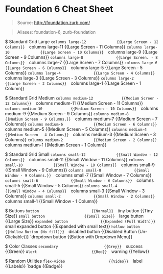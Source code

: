 # Foundation 6 Cheat Sheet

> Source: http://foundation.zurb.com/

> Aliases: foundation-6, zurb-foundation

$ Standard Grid Large
    `columns large-12              {{Large Screen - 12 Columns}} 
    `columns large-11              {{Large Screen - 11 Columns}} 
    `columns large-10              {{Large Screen - 10 Columns}} 
    `columns large-9               {{Large Screen - 9 Columns}} 
    `columns large-8               {{Large Screen. - 8 Columns}} 
    `columns large-7               {{Large Screen - 7 Columns}} 
    `columns large-6               {{Large Screen - 6 Columns}} 
    `columns large-5               {{Large Screen - 5 Columns}} 
    `columns large-4               {{Large Screen - 4 Columns}} 
    `columns large-3               {{Large Screen - 3 Columns}} 
    `columns large-2               {{Large Screen - 2 Columns}} 
    `columns large-1               {{Large Screen - 1 Column}} 

$ Standard Grid Medium
    `columns medium-12             {{Medium Screen - 12 Columns}} 
    `columns medium-11             {{Medium Screen - 11 Columns}} 
    `columns medium-10             {{Medium Screen - 10 Columns}} 
    `columns medium-9              {{Medium Screen - 9 Columns}} 
    `columns medium-8              {{Medium Screen - 9 Columns.}} 
    `columns medium-7              {{Medium Screen - 7 Columns}} 
    `columns medium-6              {{Medium Screen - 6 Columns}} 
    `columns medium-5              {{Medium Screen - 5 Columns}} 
    `columns medium-4              {{Medium Screen - 4 Columns}} 
    `columns medium-3              {{Medium Screen - 3 Columns}} 
    `columns medium-2              {{Medium Screen - 2 Columns}} 
    `columns medium-1              {{Medium Screen - 1 Column}} 

$ Standard Grid Small
    `columns small-12              {{Small Window - 12 Columns}} 
    `columns small-11              {{Small Window - 11 Columns}} 
    `columns small-10              {{Small Window - 10 Columns}} 
    `columns small-9               {{Small Window - 9 Columns}} 
    `columns small-8               {{Small Window - 9 Columns.}} 
    `columns small-7               {{Small Window - 7 Columns}} 
    `columns small-6               {{Small Window - 6 Columns}} 
    `columns small-5               {{Small Window - 5 Columns}} 
    `columns small-4               {{Small Window - 4 Columns}} 
    `columns small-3               {{Small Window - 3 Columns}} 
    `columns small-2               {{Small Window - 2 Columns}} 
    `columns small-1               {{Small Window - 1 Column}} 

$ Buttons
    `button                        {{Normal}} 
    `tiny button                   {{Tiny Size}} 
    `small button                  {{Small Size}} 
    `large button                  {{Large Size}} 
    `expanded button               {{Expanded (Full Width)}} 
    `small expanded button         {{Expanded with small text}} 
    `hollow button                 {{Hollow Button (No fill)}} 
    `disabled button               {{Disabled Button (Un-Clickable)}} 
    `dropdown button               {{Button with Dropdown Menu}} 

$ Color Classes
    `secondary                     {{Grey}} 
    `success                       {{Green}} 
    `Alert                         {{Red}} 
    `warning                       {{Yellow}} 

$ Random Utilities
    `flex-video                    {{Video}} 
    `label                         {{Labels}} 
    `badge                         {{Badge}} 

